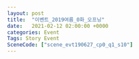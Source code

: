 ```yaml
---
layout: post
title:  "이벤트_2019여름_0화_오프닝"
date:   2021-02-12 02:00:00 +0000
categories: Event
Tags: Story Event
SceneCode: ["scene_evt190627_cp0_q1_s10"]
---
```

